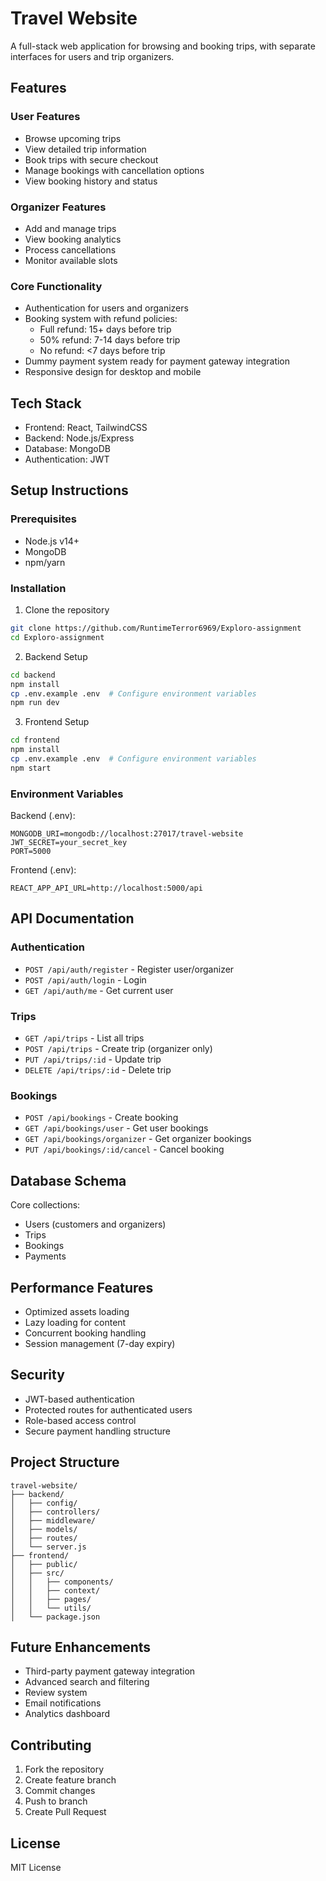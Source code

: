 # Travel Website

A full-stack web application for browsing and booking trips, with separate interfaces for users and trip organizers.

## Features

### User Features
- Browse upcoming trips
- View detailed trip information
- Book trips with secure checkout
- Manage bookings with cancellation options
- View booking history and status

### Organizer Features
- Add and manage trips
- View booking analytics
- Process cancellations
- Monitor available slots

### Core Functionality
- Authentication for users and organizers
- Booking system with refund policies:
  - Full refund: 15+ days before trip
  - 50% refund: 7-14 days before trip
  - No refund: <7 days before trip
- Dummy payment system ready for payment gateway integration
- Responsive design for desktop and mobile

## Tech Stack

- Frontend: React, TailwindCSS
- Backend: Node.js/Express
- Database: MongoDB
- Authentication: JWT

## Setup Instructions

### Prerequisites
- Node.js v14+
- MongoDB
- npm/yarn

### Installation

1. Clone the repository
```bash
git clone https://github.com/RuntimeTerror6969/Exploro-assignment
cd Exploro-assignment
```

2. Backend Setup
```bash
cd backend
npm install
cp .env.example .env  # Configure environment variables
npm run dev
```

3. Frontend Setup
```bash
cd frontend
npm install
cp .env.example .env  # Configure environment variables
npm start
```

### Environment Variables

Backend (.env):
```
MONGODB_URI=mongodb://localhost:27017/travel-website
JWT_SECRET=your_secret_key
PORT=5000
```

Frontend (.env):
```
REACT_APP_API_URL=http://localhost:5000/api
```

## API Documentation

### Authentication
- `POST /api/auth/register` - Register user/organizer
- `POST /api/auth/login` - Login
- `GET /api/auth/me` - Get current user

### Trips
- `GET /api/trips` - List all trips
- `POST /api/trips` - Create trip (organizer only)
- `PUT /api/trips/:id` - Update trip
- `DELETE /api/trips/:id` - Delete trip

### Bookings
- `POST /api/bookings` - Create booking
- `GET /api/bookings/user` - Get user bookings
- `GET /api/bookings/organizer` - Get organizer bookings
- `PUT /api/bookings/:id/cancel` - Cancel booking

## Database Schema

Core collections:
- Users (customers and organizers)
- Trips
- Bookings
- Payments

## Performance Features

- Optimized assets loading
- Lazy loading for content
- Concurrent booking handling
- Session management (7-day expiry)

## Security

- JWT-based authentication
- Protected routes for authenticated users
- Role-based access control
- Secure payment handling structure

## Project Structure
```
travel-website/
├── backend/
│   ├── config/
│   ├── controllers/
│   ├── middleware/
│   ├── models/
│   ├── routes/
│   └── server.js
├── frontend/
│   ├── public/
│   ├── src/
│   │   ├── components/
│   │   ├── context/
│   │   ├── pages/
│   │   └── utils/
│   └── package.json
```

## Future Enhancements

- Third-party payment gateway integration
- Advanced search and filtering
- Review system
- Email notifications
- Analytics dashboard

## Contributing

1. Fork the repository
2. Create feature branch
3. Commit changes
4. Push to branch
5. Create Pull Request

## License

MIT License
